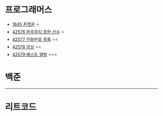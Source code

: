 # 프로그래머스
- [1845 폰켓몬](https://school.programmers.co.kr/learn/courses/30/lessons/1845) ⭐
- [42576 완주하지 못한 선수](https://school.programmers.co.kr/learn/courses/30/lessons/42576) ⭐
- [42577 전화번호 목록](https://school.programmers.co.kr/learn/courses/30/lessons/42577) ⭐⭐
- [42578 의상](https://school.programmers.co.kr/learn/courses/30/lessons/42578) ⭐⭐
- [42579 베스트 앨범](https://school.programmers.co.kr/learn/courses/30/lessons/42579) ⭐⭐⭐
  

# 백준


---
# 리트코드
